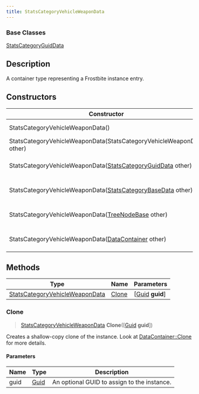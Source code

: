 ```yaml
---
title: StatsCategoryVehicleWeaponData
---
```

### Base Classes

[StatsCategoryGuidData](/vext/ref/fb/statscategoryguiddata/)

## Description

A container type representing a Frostbite instance entry.

## Constructors

| Constructor                                                                               | Description                                                                                                                                         |
| ----------------------------------------------------------------------------------------- | --------------------------------------------------------------------------------------------------------------------------------------------------- |
| StatsCategoryVehicleWeaponData()                                                          | Create a new instance of this container type.                                                                                                       |
| StatsCategoryVehicleWeaponData(StatsCategoryVehicleWeaponData other)                      | Create a reference copy of an instance of the same type.                                                                                            |
| StatsCategoryVehicleWeaponData([StatsCategoryGuidData](/vext/ref/fb/statscategoryguiddata/) other)      | Upcast an instance of type [StatsCategoryGuidData](/vext/ref/fb/statscategoryguiddata/) to [StatsCategoryVehicleWeaponData](/vext/ref/fb/statscategoryvehicleweapondata/).      |
| StatsCategoryVehicleWeaponData([StatsCategoryBaseData](/vext/ref/fb/statscategorybasedata/) other)      | Upcast an instance of type [StatsCategoryBaseData](/vext/ref/fb/statscategorybasedata/) to [StatsCategoryVehicleWeaponData](/vext/ref/fb/statscategoryvehicleweapondata/).      |
| StatsCategoryVehicleWeaponData([TreeNodeBase](/vext/ref/fb/treenodebase/) other)                        | Upcast an instance of type [TreeNodeBase](/vext/ref/fb/treenodebase/) to [StatsCategoryVehicleWeaponData](/vext/ref/fb/statscategoryvehicleweapondata/).                        |
| StatsCategoryVehicleWeaponData([DataContainer](/vext/ref/shared/class/datacontainer) other) | Upcast an instance of type [DataContainer](/vext/ref/shared/class/datacontainer) to [StatsCategoryVehicleWeaponData](/vext/ref/fb/statscategoryvehicleweapondata/). |

## Methods

| Type                                                             | Name            | Parameters                                     |
| ---------------------------------------------------------------- | --------------- | ---------------------------------------------- |
| [StatsCategoryVehicleWeaponData](/vext/ref/fb/statscategoryvehicleweapondata/) | [Clone](#clone) | \[[Guid](/vext/ref/shared/class/guid) **guid**\] |

### Clone

> [StatsCategoryVehicleWeaponData](/vext/ref/fb/statscategoryvehicleweapondata/) **Clone**(\[[Guid](/vext/ref/shared/class/guid) **guid**\])

Creates a shallow-copy clone of the instance. Look at [DataContainer::Clone](/vext/ref/shared/class/datacontainer#clone) for more details.

#### Parameters

| Name | Type         | Description                                 |
| ---- | ------------ | ------------------------------------------- |
| guid | [Guid](/vext/ref/shared/class/guid/) | An optional GUID to assign to the instance. |

